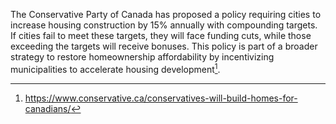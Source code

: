 The Conservative Party of Canada has proposed a policy requiring cities to increase housing construction by 15% annually with compounding targets. If cities fail to meet these targets, they will face funding cuts, while those exceeding the targets will receive bonuses. This policy is part of a broader strategy to restore homeownership affordability by incentivizing municipalities to accelerate housing development[^1].

[^1]: https://www.conservative.ca/conservatives-will-build-homes-for-canadians/  
[^2]: https://www.conservative.ca/poilievre-announces-plan-to-cut-taxes-by-100000-per-home/  
[^3]: https://www.conservative.ca/building-homes-not-bureaucracy/  
[^4]: https://www.theglobeandmail.com/politics/article-economic-uncertainty-top-of-mind-for-voters-as-parties-gear-up-for/  
[^5]: https://www.thestar.com/politics/federal/pierre-poilievre-rejects-campaign-malpractice-criticism-from-doug-fords-top-strategist/article_900bebb8-dec7-46eb-85e6-a019fdfe5b09.html  
[^6]: https://www.thestar.com/politics/federal/pierre-poilievre-offers-his-conservatives-as-the-party-of-change-in-campaign-kickoff/article_9823eb62-18a8-4a90-8782-88ab0fbeb0ee.html  
[^7]: https://www.conservative.ca/just-the-facts-housing-starts-continue-decline-under-carney-trudeau-liberals/#utm_source=rss&utm_medium=rss&utm_campaign=just-the-facts-housing-starts-continue-decline-under-carney-trudeau-liberals  
[^8]: https://www.conservative.ca/conservatives-will-build-homes-for-canadians/  
[^9]: https://www.thestar.com/politics/federal/as-federal-election-campaign-kicks-off-sunday-carney-to-seek-seat-in-nepean/article_cc33b7c6-ac66-5a11-a040-45ee10bf9cee.html  
[^10]: https://www.conservative.ca/conservatives-will-build-homes-for-canadians/  
[^11]: https://www.cbc.ca/news/politics/conservatives-gta-crime-housing-1.7506678?cmp=rss  
[^12]: https://www.thestar.com/politics/federal/mark-carney-expected-to-call-a-snap-election-on-sunday-as-new-liberal-candidates-emerge/article_c13fa4f5-28c4-4241-a652-13568f6645a5.html  
[^13]: https://www.cbc.ca/news/politics/livestory/canada-election-party-leaders-make-their-pitches-as-snap-campaign-kicks-off-9.6695126?cmp=rss  
[^14]: https://www.ndp.ca/news/singh-ndp-will-build-3-million-homes-2030-and-make-housing-affordable-again  
[^15]: https://www.thestar.com/politics/federal/mark-carney-to-run-in-ottawa-area-riding-as-canadians-get-set-to-vote-april/article_3640eed4-9cec-41bb-9def-1b50b86a3916.html  
[^16]: https://www.cbc.ca/news/politics/conservatives-gta-crime-housing-1.7506678?cmp=rss  
[^17]: https://www.theglobeandmail.com/canada/article-marit-stiles-pitches-the-ndp-as-only-party-to-bring-real-change-to/  
[^18]: https://www.cbc.ca/news/politics/conservatives-gta-crime-housing-1.7506678?cmp=rss  
[^19]: https://www.cbc.ca/news/canada/middle-class-voters-1.7494434?cmp=rss  
[^20]: https://www.conservative.ca/conservatives-will-build-homes-for-canadians/ 
